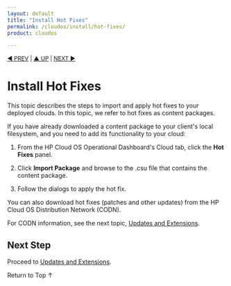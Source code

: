 ```yaml
---
layout: default
title: "Install Hot Fixes"
permalink: /cloudos/install/hot-fixes/
product: cloudos

---
```


<a name="_top"> </a>

<script> 

function PageRefresh { 
onLoad="window.refresh"
}

PageRefresh();

</script>


<p style="font-size: small;"> <a href="/cloudos/install/license/">&#9664; PREV</a> | <a href="/cloudos/install/">&#9650; UP</a> | <a href="/cloudos/install/updates-and-extensions/">NEXT &#9654;</a> </p>

# Install Hot Fixes

This topic describes the steps to import and apply hot fixes to your deployed clouds.  In this topic, we refer to hot fixes as content packages.

If you have already downloaded a content package to your client's local filesystem, and you need to add its functionality to your cloud:

1. From the HP Cloud OS Operational Dashboard's Cloud tab, click the **Hot Fixes** panel.

2. Click **Import Package** and browse to the .csu file that contains the content package.

3. Follow the dialogs to apply the hot fix. 

You can also download hot fixes (patches and other updates) from the HP Cloud OS Distribution Network (CODN). 

For CODN information, see the next topic, [Updates and Extensions](/cloudos/install/updates-and-extensions/).

## Next Step

Proceed to [Updates and Extensions](/cloudos/install/updates-and-extensions/).

<a href="#_top" style="padding:14px 0px 14px 0px; text-decoration: none;"> Return to Top &#8593; </a>


